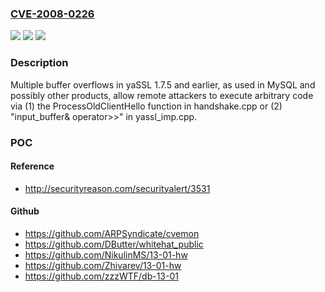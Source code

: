 ### [CVE-2008-0226](https://cve.mitre.org/cgi-bin/cvename.cgi?name=CVE-2008-0226)
![](https://img.shields.io/static/v1?label=Product&message=n%2Fa&color=blue)
![](https://img.shields.io/static/v1?label=Version&message=n%2Fa&color=blue)
![](https://img.shields.io/static/v1?label=Vulnerability&message=n%2Fa&color=brighgreen)

### Description

Multiple buffer overflows in yaSSL 1.7.5 and earlier, as used in MySQL and possibly other products, allow remote attackers to execute arbitrary code via (1) the ProcessOldClientHello function in handshake.cpp or (2) "input_buffer& operator>>" in yassl_imp.cpp.

### POC

#### Reference
- http://securityreason.com/securityalert/3531

#### Github
- https://github.com/ARPSyndicate/cvemon
- https://github.com/DButter/whitehat_public
- https://github.com/NikulinMS/13-01-hw
- https://github.com/Zhivarev/13-01-hw
- https://github.com/zzzWTF/db-13-01

